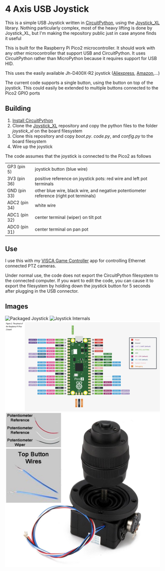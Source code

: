 # 4 Axis USB Joystick

This is a simple USB Joystick written in [CircuitPython](https://circuitpython.org/), using the [Joystick_XL](https://github.com/fasteddy516/CircuitPython_JoystickXL) library.
Nothing particularly complex, most of the heavy lifting is done by Joystick_XL, but I'm making the repository public just in case anyone finds it useful

This is built for the Raspberry Pi Pico2 microcontroller. It should work with any other microcontroller that support USB and CircuitPython. It uses CircuitPython rather than MicroPython because it requires support for USB HID.

This uses the easily available Jh-D400X-R2 joystick ([Aliexpress](https://www.aliexpress.us/w/wholesale-Jh%2525252dD400X%2525252dR2-4-axis.html?spm=a2g0o.productlist.search.0), [Amazon](https://www.amazon.com/s?k=Jh-D400X-R2&crid=1CKJ3M0AV3JNP&sprefix=jh-d400x-r2%2Caps%2C95),...)

The current code supports a single button, using the button on top of the joystick. This could easily be extended to multiple buttons connected to the Pico2 GPIO ports

## Building

1. [Install CircuitPython](https://learn.adafruit.com/welcome-to-circuitpython/installing-circuitpython)
2. Clone the [Joystick_XL](https://github.com/fasteddy516/CircuitPython_JoystickXL) repository and copy the python files to the folder _joystick_xl_ on the board filesystem
3. Clone this repository and copy _boot.py_. _code.py_, and _config.py_ to the board filesystem
4. Wire up the joystick

The code assumes that the joystick is connected to the Pico2 as follows
<table>
<tr><td>GP3 (pin 5)</td><td>joystick button (blue wire)</td></tr>
<tr><td>3V3 (pin 36)</td><td>positive reference on joystick pots: red wire and left pot terminals</td></tr>
<tr><td>GND (pin 33)</td><td>other blue wire, black wire, and negative potentiometer reference (right pot terminals)</td></tr>
<tr><td>ADC2 (pin 34)</td><td>white wire</td></tr>
<tr><td>ADC1 (pin 32)</td><td>center terminal (wiper) on tilt pot</td></tr>
<tr><td>ADC0 (pin 31)</td><td>center terminal on pan pot</td></tr>
</table>

## Use

I use this with my [VISCA Game Controller](https://github.com/DanTappan/VISCA-Game-Controller) app for controlling Ethernet connected PTZ cameras. 

Under normal use, the code does not export the CircuitPython filesystem to the connected computer. If you want to edit the code, you can cause it to export the filesystem by holding down the joystick button for 5 seconds after plugging in the USB connector.

## Images
![Packaged Joystick](JoystickExternal.png "Joystick Package")
![Joystick Internals](JoystickInternal.png "Joystick Internals")
![Pico2 Pinout](Pico2Pinouts.png "Pico2 pinouts") 
![Joystick wiring](Joystick.png "Joystick wiring")

